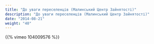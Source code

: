 ```yaml
---
title: "До уваги переселенців (Малинський Центр Зайнятості)"
description: "До уваги переселенців (Малинський Центр Зайнятості)"
date: "2014-08-21"
weight: "40"
---
```


{{% vimeo 104009576 %}}
